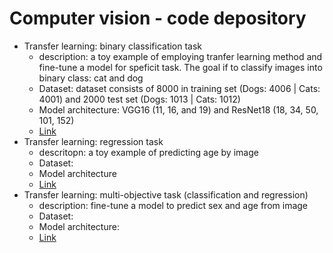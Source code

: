 <h1>Computer vision - code depository</h1>


- Transfer learning: binary classification task
  - description: a toy example of employing tranfer learning method and fine-tune a model for speficit task. The goal if to classify images into binary class: cat and dog
  - Dataset: dataset consists of 8000 in training set (Dogs: 4006 | Cats: 4001) and 2000 test set (Dogs: 1013 | Cats: 1012)
  - Model architecture: VGG16 (11, 16, and 19) and ResNet18 (18, 34, 50, 101, 152)
  - [Link](https://github.com/Sean-Toroghi/Deep-learning/blob/16c96a11dbfbb5b62dda3be27cdb16c79a896c26/ComputerVision/Classification_DogCat_VGG_ResNet.ipynb)
- Transfer learning: regression task
  - descritopn: a toy example of predicting age by image
  - Dataset:
  - Model architecture
  - [Link]()
- Transfer learning: multi-objective task (classification and regression)
  - description: fine-tune a model to predict sex and age from image
  - Dataset:
  - Model architecture:
  - [Link]()

